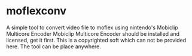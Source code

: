 # moflexconv
A simple tool to convert video file to moflex using nintendo's Mobiclip Multicore Encoder
Mobiclip Multicore Encoder should be installed and licensed, get it first. This is a copyrighted soft which can not be provided here.
The tool can be place anywhere.